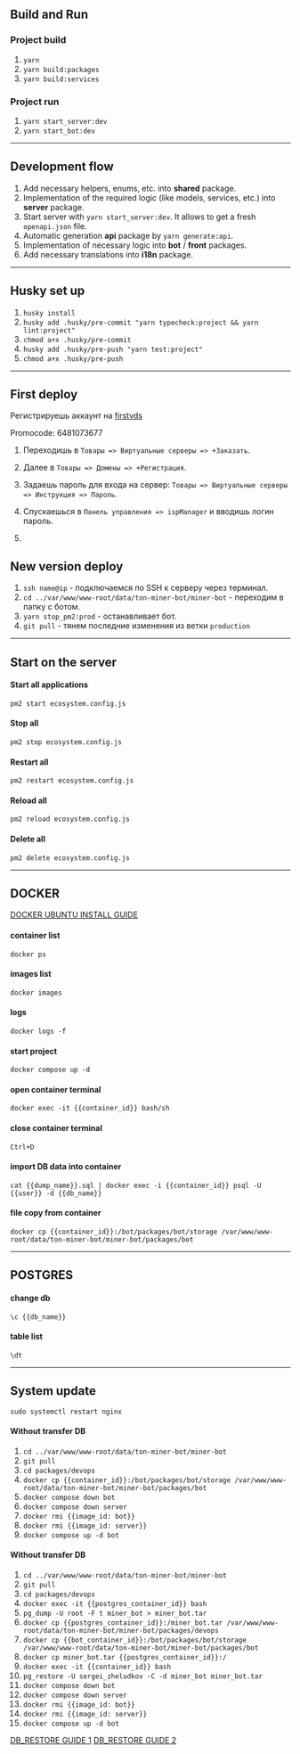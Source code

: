 ## Build and Run

### Project build
1. `yarn`
2. `yarn build:packages`
3. `yarn build:services`

### Project run
1. `yarn start_server:dev`
2. `yarn start_bot:dev`

---
## Development flow

1. Add necessary helpers, enums, etc. into **shared** package.
2. Implementation of the required logic (like models, services, etc.) into **server** package.
3. Start server with `yarn start_server:dev`. It allows to get a fresh `openapi.json` file.
4. Automatic generation **api** package by `yarn generate:api`.
5. Implementation of necessary logic into **bot** / **front** packages.
6. Add necessary translations into **i18n** package.

---
## Husky set up

1. `husky install`
2. `husky add .husky/pre-commit "yarn typecheck:project && yarn lint:project"`
3. `chmod a+x .husky/pre-commit`
4. `husky add .husky/pre-push "yarn test:project"`
5. `chmod a+x .husky/pre-push`

---

## First deploy

Регистрируешь аккаунт на [firstvds](https://firstvds.ru/?from=1073677)

Promocode: 6481073677

1. Переходишь в  `Товары => Виртуальные серверы => +Заказать`.
2. Далее в `Товары => Домены => +Регистрация`.

4. Задаешь пароль для входа на сервер: `Товары => Виртуальные серверы => Инструкция => Пароль`.
5. Спускаешься в `Панель управления => ispManager` и вводишь логин пароль.
6. 

## New version deploy

1. `ssh name@ip` - подключаемся по SSH к серверу через терминал.
2. `cd ../var/www/www-root/data/ton-miner-bot/miner-bot` - переходим в папку с ботом.
3. `yarn stop_pm2:prod` - останавливает бот.
4. `git pull` - тянем последние изменения из ветки `production`

---

## Start on the server

#### Start all applications
`pm2 start ecosystem.config.js`

#### Stop all
`pm2 stop ecosystem.config.js`

#### Restart all
`pm2 restart ecosystem.config.js`

#### Reload all
`pm2 reload ecosystem.config.js`

#### Delete all
`pm2 delete ecosystem.config.js`

---

## DOCKER 

[DOCKER UBUNTU INSTALL GUIDE](https://www.digitalocean.com/community/tutorials/how-to-install-and-use-docker-on-ubuntu-20-04)

#### container list
`docker ps`

#### images list
`docker images`

#### logs
`docker logs -f`

#### start project
`docker compose up -d`

#### open container terminal
`docker exec -it {{container_id}} bash/sh`

#### close container terminal
`Ctrl+D`

#### import DB data into container
`cat {{dump_name}}.sql | docker exec -i {{container_id}} psql -U {{user}} -d {{db_name}}`

#### file copy from container
`docker cp {{container_id}}:/bot/packages/bot/storage /var/www/www-root/data/ton-miner-bot/miner-bot/packages/bot`

---

## POSTGRES

#### change db
`\c {{db_name}}`

#### table list
`\dt`

---

## System update

`sudo systemctl restart nginx`

#### Without transfer DB 

1. `cd ../var/www/www-root/data/ton-miner-bot/miner-bot`
2. `git pull`
3. `cd packages/devops`
4. `docker cp {{container_id}}:/bot/packages/bot/storage /var/www/www-root/data/ton-miner-bot/miner-bot/packages/bot`
5. `docker compose down bot`
6. `docker compose down server`
7. `docker rmi {{image_id: bot}}`
8. `docker rmi {{image_id: server}}`
9. `docker compose up -d bot`

#### Without transfer DB 
1. `cd ../var/www/www-root/data/ton-miner-bot/miner-bot`
2. `git pull`
3. `cd packages/devops`
4. `docker exec -it {{postgres_container_id}} bash`
5. `pg_dump -U root -F t miner_bot > miner_bot.tar`
6. `docker cp {{postgres_container_id}}:/miner_bot.tar /var/www/www-root/data/ton-miner-bot/miner-bot/packages/devops`
7. `docker cp {{bot_container_id}}:/bot/packages/bot/storage /var/www/www-root/data/ton-miner-bot/miner-bot/packages/bot`
8. `docker cp miner_bot.tar {{postgres_container_id}}:/`
9. `docker exec -it {{container_id}} bash`
10. `pg_restore -U sergei_zheludkov -C -d miner_bot miner_bot.tar`
11. `docker compose down bot`
12. `docker compose down server`
13. `docker rmi {{image_id: bot}}`
14. `docker rmi {{image_id: server}}`
15. `docker compose up -d bot`

[DB_RESTORE GUIDE 1](https://stackoverflow.com/questions/24718706/backup-restore-a-dockerized-postgresql-database)
[DB_RESTORE GUIDE 2](https://medium.com/@burakkocakeu/get-pg-dump-from-a-docker-container-and-pg-restore-into-another-in-5-steps-74ca5bf0589c)
